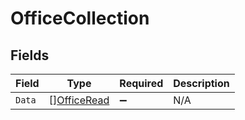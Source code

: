# OfficeCollection


## Fields

| Field                                             | Type                                              | Required                                          | Description                                       |
| ------------------------------------------------- | ------------------------------------------------- | ------------------------------------------------- | ------------------------------------------------- |
| `Data`                                            | [][OfficeRead](../../models/shared/officeread.md) | :heavy_minus_sign:                                | N/A                                               |